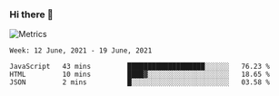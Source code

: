### Hi there 👋

![Metrics](https://github.com/radoapx/radoapx/blob/main/github-metrics.svg)

<!--START_SECTION:waka-->
```text
Week: 12 June, 2021 - 19 June, 2021

JavaScript   43 mins         ███████████████████░░░░░░   76.23 % 
HTML         10 mins         ████▓░░░░░░░░░░░░░░░░░░░░   18.65 % 
JSON         2 mins          █░░░░░░░░░░░░░░░░░░░░░░░░   03.58 % 
```
<!--END_SECTION:waka-->

<!--
**radoapx/radoapx** is a ✨ _special_ ✨ repository because its `README.md` (this file) appears on your GitHub profile.

Here are some ideas to get you started:

- 🔭 I’m currently working on ...
- 🌱 I’m currently learning ...
- 👯 I’m looking to collaborate on ...
- 🤔 I’m looking for help with ...
- 💬 Ask me about ...
- 📫 How to reach me: ...
- 😄 Pronouns: ...
- ⚡ Fun fact: ...
-->
